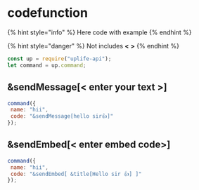 # codefunction

{% hint style="info" %}
Here code with example
{% endhint %}

{% hint style="danger" %}
Not includes **<** **>**
{% endhint %}


```js
const up = require("uplife-api");
let command = up.command;
```


## &sendMessage[< enter your text >]
```js
command({
 name: "hii",
 code: "&sendMessage[hello sir👍]"
});
```

## &sendEmbed[< enter embed code>]
```js
command({
 name: "hii",
 code: "&sendEmbed[ &title[Hello sir 👍] ]"
});
```
